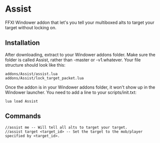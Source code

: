 # Assist
FFXI Windower addon that let's you tell your multiboxed alts to target your target without locking on.

## Installation
After downloading, extract to your Windower addons folder. Make sure the folder is called Assist, rather than -master or -v1.whatever. Your file structure should look like this:

    addons/Assist/assist.lua
    addons/Assist/lock_target_packet.lua

Once the addon is in your Windower addons folder, it won't show up in the Windower launcher. You need to add a line to your scripts/init.txt:

    lua load Assist

## Commands

    //assist me -- Will tell all alts to target your target.  
    //assist target <target_id> -- Set the target to the mob/player specified by <target_id>.

